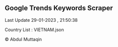 

## Google Trends Keywords Scraper 
 
Last Update 29-01-2023 , 21:50:38

Country List :
VIETNAM.json



© Abdul Muttaqin 
